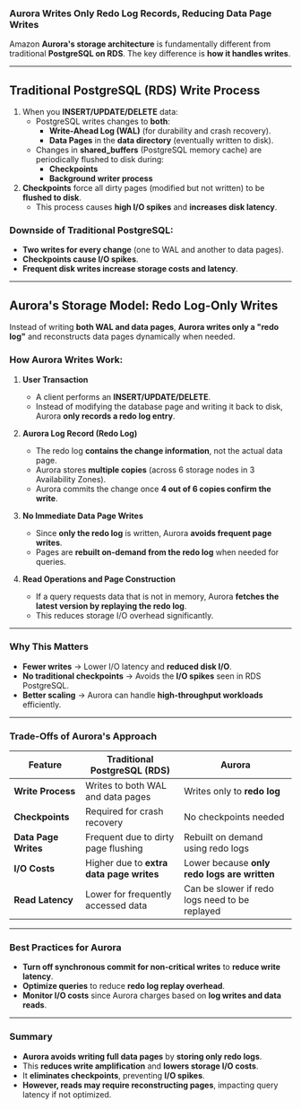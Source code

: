### **Aurora Writes Only Redo Log Records, Reducing Data Page Writes**
Amazon **Aurora's storage architecture** is fundamentally different from traditional **PostgreSQL on RDS**. The key difference is **how it handles writes**.

---

## **Traditional PostgreSQL (RDS) Write Process**
1. When you **INSERT/UPDATE/DELETE** data:
   - PostgreSQL writes changes to **both**:
     - **Write-Ahead Log (WAL)** (for durability and crash recovery).
     - **Data Pages** in the **data directory** (eventually written to disk).
   - Changes in **shared_buffers** (PostgreSQL memory cache) are periodically flushed to disk during:
     - **Checkpoints**
     - **Background writer process**
2. **Checkpoints** force all dirty pages (modified but not written) to be **flushed to disk**.
   - This process causes **high I/O spikes** and **increases disk latency**.

### **Downside of Traditional PostgreSQL:**
- **Two writes for every change** (one to WAL and another to data pages).
- **Checkpoints cause I/O spikes**.
- **Frequent disk writes increase storage costs and latency**.

---

## **Aurora's Storage Model: Redo Log-Only Writes**
Instead of writing **both WAL and data pages**, **Aurora writes only a "redo log"** and reconstructs data pages dynamically when needed.

### **How Aurora Writes Work:**
1. **User Transaction**
   - A client performs an **INSERT/UPDATE/DELETE**.
   - Instead of modifying the database page and writing it back to disk, Aurora **only records a redo log entry**.
   
2. **Aurora Log Record (Redo Log)**
   - The redo log **contains the change information**, not the actual data page.
   - Aurora stores **multiple copies** (across 6 storage nodes in 3 Availability Zones).
   - Aurora commits the change once **4 out of 6 copies confirm the write**.
   
3. **No Immediate Data Page Writes**
   - Since **only the redo log** is written, Aurora **avoids frequent page writes**.
   - Pages are **rebuilt on-demand from the redo log** when needed for queries.

4. **Read Operations and Page Construction**
   - If a query requests data that is not in memory, Aurora **fetches the latest version by replaying the redo log**.
   - This reduces storage I/O overhead significantly.

---

### **Why This Matters**
- **Fewer writes** → Lower I/O latency and **reduced disk I/O**.
- **No traditional checkpoints** → Avoids the **I/O spikes** seen in RDS PostgreSQL.
- **Better scaling** → Aurora can handle **high-throughput workloads** efficiently.

---

### **Trade-Offs of Aurora's Approach**
| Feature | Traditional PostgreSQL (RDS) | Aurora |
|---------|-----------------------------|--------|
| **Write Process** | Writes to both WAL and data pages | Writes only to **redo log** |
| **Checkpoints** | Required for crash recovery | No checkpoints needed |
| **Data Page Writes** | Frequent due to dirty page flushing | Rebuilt on demand using redo logs |
| **I/O Costs** | Higher due to **extra data page writes** | Lower because **only redo logs are written** |
| **Read Latency** | Lower for frequently accessed data | Can be slower if redo logs need to be replayed |

---

### **Best Practices for Aurora**
- **Turn off synchronous commit for non-critical writes** to **reduce write latency**.
- **Optimize queries** to reduce **redo log replay overhead**.
- **Monitor I/O costs** since Aurora charges based on **log writes and data reads**.

---

### **Summary**
- **Aurora avoids writing full data pages** by **storing only redo logs**.
- This **reduces write amplification** and **lowers storage I/O costs**.
- It **eliminates checkpoints**, preventing **I/O spikes**.
- **However, reads may require reconstructing pages**, impacting query latency if not optimized.

